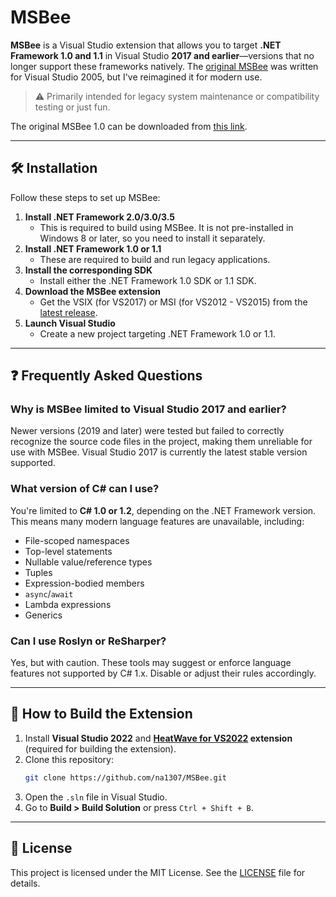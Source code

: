 # MSBee

**MSBee** is a Visual Studio extension that allows you to target **.NET Framework 1.0 and 1.1** in Visual Studio **2017 and earlier**—versions that no longer support these frameworks natively. The [original MSBee](https://github.com/na1307/MSBee/tree/original) was written for Visual Studio 2005, but I've reimagined it for modern use.

> ⚠️ Primarily intended for legacy system maintenance or compatibility testing or just fun.

The original MSBee 1.0 can be downloaded from [this link](https://github.com/na1307/MSBee/raw/refs/heads/original/MSBee%201.0%20Release.zip).

---

## 🛠️ Installation

Follow these steps to set up MSBee:

1. **Install .NET Framework 2.0/3.0/3.5**
   - This is required to build using MSBee. It is not pre-installed in Windows 8 or later, so you need to install it separately.
2. **Install .NET Framework 1.0 or 1.1**
   - These are required to build and run legacy applications.
3. **Install the corresponding SDK**
   - Install either the .NET Framework 1.0 SDK or 1.1 SDK.
4. **Download the MSBee extension**
   - Get the VSIX (for VS2017) or MSI (for VS2012 - VS2015) from the [latest release](https://github.com/na1307/MSBee/releases/latest).
5. **Launch Visual Studio**
   - Create a new project targeting .NET Framework 1.0 or 1.1.

---

## ❓ Frequently Asked Questions

### Why is MSBee limited to Visual Studio 2017 and earlier?

Newer versions (2019 and later) were tested but failed to correctly recognize the source code files in the project, making them unreliable for use with MSBee. Visual Studio 2017 is currently the latest stable version supported.

### What version of C# can I use?

You're limited to **C# 1.0 or 1.2**, depending on the .NET Framework version. This means many modern language features are unavailable, including:

- File-scoped namespaces
- Top-level statements
- Nullable value/reference types
- Tuples
- Expression-bodied members
- `async`/`await`
- Lambda expressions
- Generics

### Can I use Roslyn or ReSharper?

Yes, but with caution. These tools may suggest or enforce language features not supported by C# 1.x. Disable or adjust their rules accordingly.

---

## 🧩 How to Build the Extension

1. Install **Visual Studio 2022** and **[HeatWave for VS2022](https://marketplace.visualstudio.com/items?itemName=FireGiant.FireGiantHeatWaveDev17) extension** (required for building the extension).
2. Clone this repository:
   ```bash
   git clone https://github.com/na1307/MSBee.git
   ```
3. Open the `.sln` file in Visual Studio.
4. Go to **Build > Build Solution** or press `Ctrl + Shift + B`.

---

## 📄 License

This project is licensed under the MIT License. See the [LICENSE](LICENSE) file for details.
